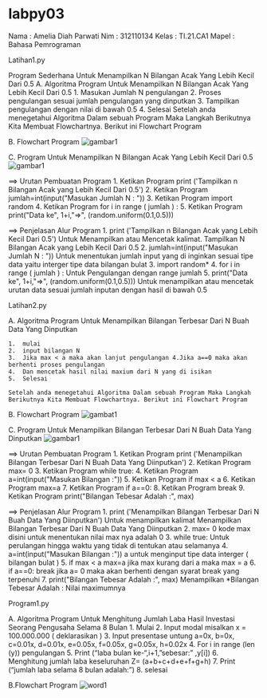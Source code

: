 # labpy03

Nama    : Amelia Diah Parwati
Nim     : 312110134
Kelas   : TI.21.CA1
Mapel   : Bahasa Pemrograman

Latihan1.py

Program Sederhana Untuk Menampilkan N Bilangan Acak Yang Lebih Kecil Dari 0.5
A. Algoritma Program Untuk Menampilkan N Bilangan Acak Yang Lebih Kecil Dari 0.5
    1.  Masukan Jumlah N pengulangan
    2.  Proses pengulangan sesuai jumlah pengulangan yang dinputkan
    3.  Tampilkan pengulangan dengan nilai di bawah 0.5
    4.  Selesai
Setelah anda menegetahui Algoritma Dalam sebuah Program Maka Langkah Berikutnya Kita Membuat Flowchartnya. 
Berikut ini Flowchart Program

B.  Flowchart Program
    ![gambar1](flowchart1)

C.  Program Untuk Menampilkan N Bilangan Acak Yang Lebih Kecil Dari 0.5
    ![gambar1](program1)

==> Urutan Pembuatan Program
    1.  Ketikan Program print ('Tampilkan n Bilangan Acak yang Lebih Kecil Dari 0.5')
    2.  Ketikan Program jumlah=int(input("Masukan Jumlah N : "))
    3.  Ketikan Program import random
    4.  Ketikan Program for i in range ( jumlah ) :
    5.  Ketikan Program print("Data ke", 1+i,"=>", (random.uniform(0.1,0.5)))

==> Penjelasan Alur Program
    1.  print ('Tampilkan n Bilangan Acak yang Lebih Kecil Dari 0.5') 
        Untuk Menampilkan atau Mencetak kalimat. Tampilkan N Bilangan Acak yang Lebih Kecil Dari 0.5
    2.  jumlah=int(input("Masukan Jumlah N : ")) 
        Untuk menentukan jumlah input yang di inginkan sesuai tipe data    yaitu interger tipe data bilangan bulat
    3.  import random*
    4.  for i in range ( jumlah ) : Untuk Pengulangan dengan range jumlah
    5.  print("Data ke", 1+i,"=>", (random.uniform(0.1,0.5)))
        Untuk menampilkan atau mencetak urutan data sesuai jumlah inputan dengan hasil di bawah 0.5

Latihan2.py

A. Algoritma Program Untuk Menampilkan Bilangan Terbesar Dari N Buah Data Yang Dinputkan

    1.  mulai
    2.  input bilangan N
    3.  Jika max < a maka akan lanjut pengulangan 4.Jika a==0 maka akan berhenti proses pengulangan
    4.  Dan mencetak hasil nilai maxium dari N yang di isikan
    5.  Selesai
    
    Setelah anda menegetahui Algoritma Dalam sebuah Program Maka Langkah Berikutnya Kita Membuat Flowchartnya. Berikut ini Flowchart Program

B. Flowchart Program
    ![gambat1](flowchart2)

C. Program Untuk Menampilkan Bilangan Terbesar Dari N Buah Data Yang Dinputkan
    ![gambar1](program2)

==> Urutan Pembuatan Program
    1.  Ketikan Program print ('Menampilkan Bilangan Terbesar Dari N Buah Data Yang Diinputkan')
    2.  Ketikan Program max= 0
    3.  Ketikan Program while true:
    4.  Ketikan Program a=int(input("Masukan Bilangan :"))
    5.  Ketikan Program if max < a
    6.  Ketikan Program max=a
    7.  Ketikan Program if a==0:
    8.  Ketikan Program break
    9.  Ketikan Program print("Bilangan Tebesar Adalah :", max)

==> Penjelasan Alur Program
    1.  print ('Menampilkan Bilangan Terbesar Dari N Buah Data Yang Diinputkan') Untuk menampilkan kalimat
        Menampilkan Bilangan Terbesar Dari N Buah Data Yang Diinputkan
    2.  max= 0 kode max disini untuk menentukan nilai max nya adalah 0
    3.  while true: Untuk perulangan hingga waktu yang tidak di tentukan atau selamanya
    4.  a=int(input("Masukan Bilangan :")) a untuk menginput tipe data interger ( bilangan bulat )
    5.  if max < a max=a jika max kurang dari a maka max = a
    6.  if a==0: break jika a= 0 maka akan berhenti dengan syarat break yang terpenuhi
    7.  print("Bilangan Tebesar Adalah :", max) Menampilkan *Bilangan Tebesar Adalah : Nilai maximumnya

Program1.py

A. Algoritma Program Untuk Menghitung Jumlah Laba Hasil Investasi Seorang Pengusaha Selama 8 Bulan
    1.  Mulai
    2.  Input modal misalkan x = 100.000.000 ( deklarasikan )
    3.  Input presentase untung a=0x, b=0x, c=0.01x, d=0.01x, e=0.05x, f=0.05x, g=0.05x, h=0.02x
    4.  For i in range (len (y)) pengulangan
    5.  Print (“laba bulan ke-“,i+1,”sebesar:” ,y[i])
    6.  Menghitung jumlah laba keseluruhan Z= (a+b+c+d+e+f+g+h)
    7.  Print (“jumlah laba selama 8 bulan adalah:”)
    8.  selesai

B.Flowchart Program
    ![word1](flowchart3)